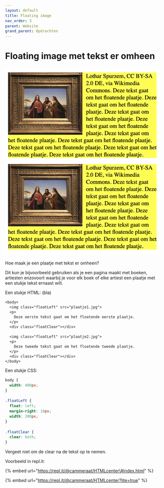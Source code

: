 ```yaml
---
layout: default
title: Floating image
nav_order: 3
parent: Website
grand_parent: Opdrachten
---
```


# Floating image met tekst er omheen

![plaatje van floating image](../../.gitbook/assets/how-to-create-a-floating-image-figure-1.png)

Hoe maak je een plaatje met tekst er omheen?

Dit kun je bijvoorbeeld gebruiken als je een pagina maakt met boeken, artiesten enzovoort waarbij je voor elk boek of elke artiest een plaatje met een stukje tekst ernaast wilt.

Een stukje HTML: \(bla\)

```markup
<body>
  <img class="floatLeft" src="plaatje1.jpg">
  <p>
    Deze eerste tekst gaat om het floatende eerste plaatje. 
  </p>
  <div class="floatClear"></div>

  <img class="floatLeft" src="plaatje2.jpg">
  <p>
    Deze tweede tekst gaat om het floatende tweede plaatje. 
  </p>
  <div class="floatClear"></div>    
</body>
```

Een stukje CSS:

```css
body {
  width: 400px;
}

.floatLeft {
  float: left;
  margin-right: 10px;
  width: 200px;
}

.floatClear {
  clear: both;
}
```

Vergeet niet om de clear na de tekst op te nemen.

Voorbeeld in repl.it:

{% embed url="https://repl.it/@cammeraat/HTMLcenter\#index.html" %}

{% embed url="https://repl.it/@cammeraat/HTMLcenter?lite=true" %}



